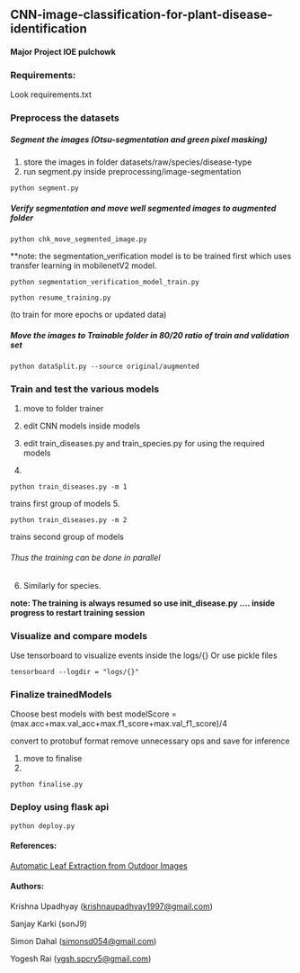## CNN-image-classification-for-plant-disease-identification
#### Major Project IOE pulchowk



### Requirements:
Look requirements.txt



### Preprocess the datasets
##### Segment the images (Otsu-segmentation and green pixel masking)
1. store the images in folder datasets/raw/species/disease-type
2. run  segment.py  inside preprocessing/image-segmentation
```
python segment.py
```


##### Verify segmentation and move well segmented images to augmented folder
``` 
python chk_move_segmented_image.py
```

**note: the segmentation_verification model is to be trained first which uses transfer learning in mobilenetV2 model.

```
python segmentation_verification_model_train.py
```

```
python resume_training.py
``` 
(to train for more epochs or updated data)

##### Move the images to Trainable folder in 80/20 ratio of train and validation set
```
python dataSplit.py --source original/augmented
```
### Train and test the various models
1. move to folder trainer
2. edit CNN models inside models
3. edit train_diseases.py and train_species.py for using the required models

4.
```
python train_diseases.py -m 1
```
 trains first group of models
5.
```
python train_diseases.py -m 2
``` 
 trains second group of models
###### Thus the training can be done in parallel
6. Similarly for species.

**note: The training is always resumed so use init_disease.py .... inside progress to restart training session**



### Visualize and compare models 
Use tensorboard to visualize events inside the logs/{}  Or use pickle files
```
tensorboard --logdir = "logs/{}"
```


### Finalize trainedModels
Choose best models with best modelScore = (max.acc+max.val_acc+max.f1_score+max.val_f1_score)/4

convert to protobuf format remove unnecessary ops and save for inference
1. move to finalise 
2. 
```
python finalise.py
```

### Deploy using flask api
```
python deploy.py
```



#### References:

[Automatic Leaf Extraction from Outdoor
Images ](https://arxiv.org/pdf/1709.06437.pdf)


#### Authors:

Krishna Upadhyay (krishnaupadhyay1997@gmail.com)

Sanjay Karki (sonJ9)

Simon Dahal (simonsd054@gmail.com)

Yogesh Rai (ygsh.spcry5@gmail.com)

